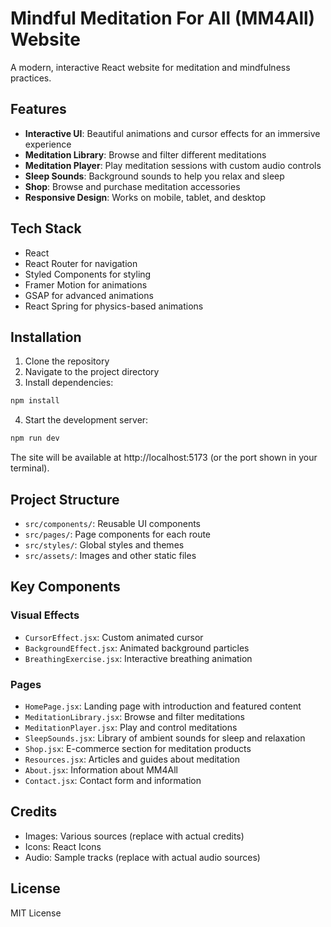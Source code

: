 # Mindful Meditation For All (MM4All) Website

A modern, interactive React website for meditation and mindfulness practices.

## Features

- **Interactive UI**: Beautiful animations and cursor effects for an immersive experience
- **Meditation Library**: Browse and filter different meditations
- **Meditation Player**: Play meditation sessions with custom audio controls
- **Sleep Sounds**: Background sounds to help you relax and sleep
- **Shop**: Browse and purchase meditation accessories
- **Responsive Design**: Works on mobile, tablet, and desktop

## Tech Stack

- React
- React Router for navigation
- Styled Components for styling
- Framer Motion for animations
- GSAP for advanced animations
- React Spring for physics-based animations

## Installation

1. Clone the repository
2. Navigate to the project directory
3. Install dependencies:

```bash
npm install
```

4. Start the development server:

```bash
npm run dev
```

The site will be available at http://localhost:5173 (or the port shown in your terminal).

## Project Structure

- `src/components/`: Reusable UI components
- `src/pages/`: Page components for each route
- `src/styles/`: Global styles and themes
- `src/assets/`: Images and other static files

## Key Components

### Visual Effects

- `CursorEffect.jsx`: Custom animated cursor
- `BackgroundEffect.jsx`: Animated background particles
- `BreathingExercise.jsx`: Interactive breathing animation

### Pages

- `HomePage.jsx`: Landing page with introduction and featured content
- `MeditationLibrary.jsx`: Browse and filter meditations
- `MeditationPlayer.jsx`: Play and control meditations
- `SleepSounds.jsx`: Library of ambient sounds for sleep and relaxation
- `Shop.jsx`: E-commerce section for meditation products
- `Resources.jsx`: Articles and guides about meditation
- `About.jsx`: Information about MM4All
- `Contact.jsx`: Contact form and information

## Credits

- Images: Various sources (replace with actual credits)
- Icons: React Icons
- Audio: Sample tracks (replace with actual audio sources)

## License

MIT License
